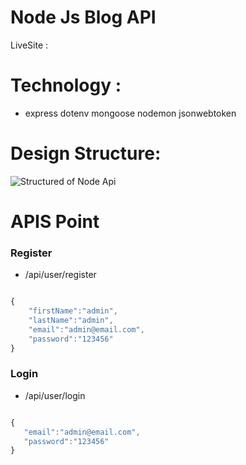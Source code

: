 # Node Js Blog API

LiveSite : 

# Technology : 
-  express dotenv mongoose nodemon jsonwebtoken

# Design Structure: 

 ![Structured of Node Api ](https://i.ibb.co/cyRSz0T/Blog-img.png)

# APIS Point 

### Register 
- /api/user/register

```javascript 

{
    "firstName":"admin", 
    "lastName":"admin", 
    "email":"admin@email.com", 
    "password":"123456"
}
``` 

### Login
 - /api/user/login 

 ```javascript 

{    
    "email":"admin@email.com", 
    "password":"123456"
}
``` 

